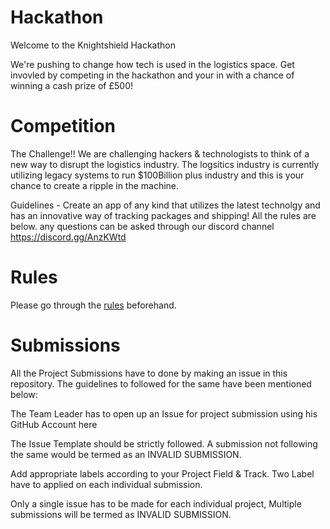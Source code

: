 # Hackathon
Welcome to the Knightshield Hackathon

We're pushing to change how tech is used in the logistics space.
Get invovled by competing in the hackathon and your in with a chance of winning a cash prize of £500!

# Competition 

The Challenge!! We are challenging hackers & technologists to think of a new way to disrupt the logistics industry. The logsitics industry is currently utilizing legacy systems to run $100Billion plus industry and this is your chance to create a ripple in the machine.

Guidelines - Create an app of any kind that utilizes the latest technolgy and has an innovative way of tracking packages and shipping! All the rules are below. 
any questions can be asked through our discord channel https://discord.gg/AnzKWtd


# Rules

Please go through the [rules](rules.md) beforehand.

# Submissions 

All the Project Submissions have to done by making an issue in this repository. The guidelines to followed for the same have been mentioned below:

The Team Leader has to open up an Issue for project submission using his GitHub Account here

The Issue Template should be strictly followed. A submission not following the same would be termed as an INVALID SUBMISSION.

Add appropriate labels according to your Project Field & Track. Two Label have to applied on each individual submission.

Only a single issue has to be made for each individual project, Multiple submissions will be termed as INVALID SUBMISSION.
